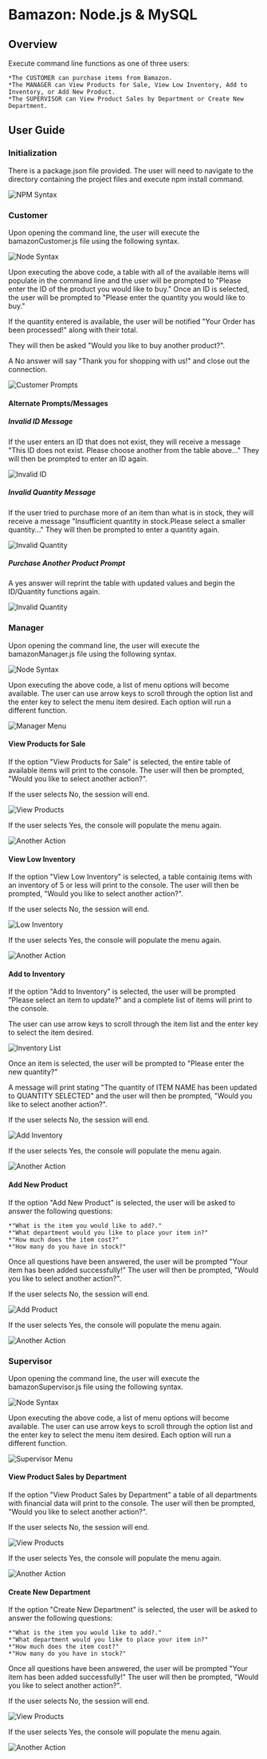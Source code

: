 # Bamazon: Node.js & MySQL

## Overview

Execute command line functions as one of three users:

	*The CUSTOMER can purchase items from Bamazon.
	*The MANAGER can View Products for Sale, View Low Inventory, Add to Inventory, or Add New Product.
	*The SUPERVISOR can View Product Sales by Department or Create New Department.

## User Guide

### Initialization

There is a package.json file provided. The user will need to navigate to the directory containing the project files and execute npm install command.  

![NPM Syntax](/images/npm.PNG)

### Customer

Upon opening the command line, the user will execute the bamazonCustomer.js file using the following syntax.

![Node Syntax](/images/nodeBamazonCustomer.PNG)

Upon executing the above code, a table with all of the available items will populate in the command line and the user will be prompted to "Please enter the ID of the product you would like to buy." Once an ID is selected, the user will be prompted to "Please enter the quantity you would like to buy."

If the quantity entered is available, the user will be notified "Your Order has been processed!" along with their total. 

They will then be asked "Would you like to buy another product?".

A No answer will say "Thank you for shopping with us!" and close out the connection. 

![Customer Prompts](/images/fullCustPrompt.PNG)

#### Alternate Prompts/Messages

##### Invalid ID Message
If the user enters an ID that does not exist, they will receive a message "This ID does not exist. Please choose another from the table above..." They will then be prompted to enter an ID again.

![Invalid ID](/images/invalidID.PNG)

##### Invalid Quantity Message

If the user tried to purchase more of an item than what is in stock, they will receive a message "Insufficient quantity in stock.Please select a smaller quantity..." They will then be prompted to enter a quantity again.

![Invalid Quantity](/images/invalidQuantity.PNG)

##### Purchase Another Product Prompt

A yes answer will reprint the table with updated values and begin the ID/Quantity functions again.

![Invalid Quantity](/images/yesCust.PNG)

### Manager

Upon opening the command line, the user will execute the bamazonManager.js file using the following syntax.

![Node Syntax](/images/managerSyntax.PNG)

Upon executing the above code, a list of menu options will become available. The user can use arrow keys to scroll through the option list and the enter key to select the menu item desired. Each option will run a different function.

![Manager Menu](/images/managerMenu.PNG)

#### View Products for Sale

If the option "View Products for Sale" is selected, the entire table of available items will print to the console. The user will then be prompted, "Would you like to select another action?". 

If the user selects No, the session will end.

![View Products](/images/viewProducts.PNG)

If the user selects Yes, the console will populate the menu again. 

![Another Action](/images/yes.PNG)

#### View Low Inventory

If the option "View Low Inventory" is selected, a table containig items with an inventory of 5 or less will print to the console. The user will then be prompted, "Would you like to select another action?". 

If the user selects No, the session will end.

![Low Inventory](/images.lowInventory.PNG)

If the user selects Yes, the console will populate the menu again. 

![Another Action](/images/yes.PNG)

#### Add to Inventory

If the option "Add to Inventory" is selected, the user will be prompted "Please select an item to update?" and a complete list of items will print to the console.

The user can use arrow keys to scroll through the item list and the enter key to select the item desired.

![Inventory List](/images/inventoryList.PNG)

Once an item is selected, the user will be prompted to "Please enter the new quantity?"

A message will print stating "The quantity of ITEM NAME has been updated to QUANTITY SELECTED" and the user will then be prompted, "Would you like to select another action?".

If the user selects No, the session will end.

![Add Inventory](/images/addInventory.PNG)

If the user selects Yes, the console will populate the menu again. 

![Another Action](/images/yes.PNG)

#### Add New Product

If the option "Add New Product" is selected, the user will be asked to answer the following questions:

	*"What is the item you would like to add?."
	*"What department would you like to place your item in?"
	*"How much does the item cost?"
	*"How many do you have in stock?"

Once all questions have been answered, the user will be prompted "Your item has been added successfully!" The user will then be prompted, "Would you like to select another action?".

If the user selects No, the session will end.

![Add Product](/images/addItem.PNG)

If the user selects Yes, the console will populate the menu again. 

![Another Action](/images/yes.PNG)

### Supervisor

Upon opening the command line, the user will execute the bamazonSupervisor.js file using the following syntax.

![Node Syntax](/images/supervisor.PNG)

Upon executing the above code, a list of menu options will become available. The user can use arrow keys to scroll through the option list and the enter key to select the menu item desired. Each option will run a different function.

![Supervisor Menu](/images/supervisorMenu.PNG)

#### View Product Sales by Department 

If the option "View Product Sales by Department" a table of all departments with financial data will print to the console. The user will then be prompted, "Would you like to select another action?". 

If the user selects No, the session will end.

![View Products](/images/viewDepartments.PNG)

If the user selects Yes, the console will populate the menu again. 

![Another Action](/images/smenu.PNG)

#### Create New Department

If the option "Create New Department" is selected, the user will be asked to answer the following questions:

	*"What is the item you would like to add?."
	*"What department would you like to place your item in?"
	*"How much does the item cost?"
	*"How many do you have in stock?"

Once all questions have been answered, the user will be prompted "Your item has been added successfully!" The user will then be prompted, "Would you like to select another action?".

If the user selects No, the session will end.

![View Products](/images/addDepartment.PNG)

If the user selects Yes, the console will populate the menu again. 

![Another Action](/images/smenu.PNG)
